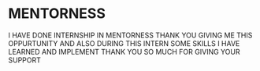 # MENTORNESS
I HAVE DONE INTERNSHIP IN MENTORNESS THANK YOU GIVING ME THIS OPPURTUNITY AND ALSO DURING THIS INTERN SOME SKILLS I HAVE LEARNED AND IMPLEMENT THANK YOU SO MUCH FOR GIVING YOUR SUPPORT
